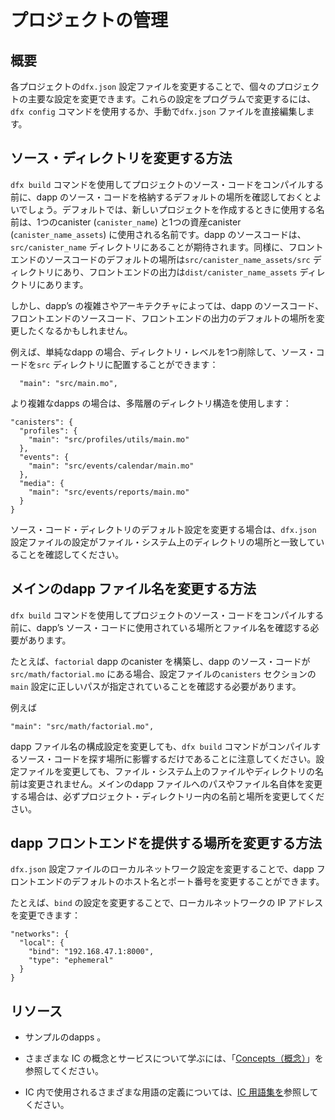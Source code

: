 # プロジェクトの管理

## 概要

各プロジェクトの`dfx.json` 設定ファイルを変更することで、個々のプロジェクトの主要な設定を変更できます。これらの設定をプログラムで変更するには、`dfx config` コマンドを使用するか、手動で`dfx.json` ファイルを直接編集します。

## ソース・ディレクトリを変更する方法

`dfx build` コマンドを使用してプロジェクトのソース・コードをコンパイルする前に、dapp のソース・コードを格納するデフォルトの場所を確認しておくとよいでしょう。デフォルトでは、新しいプロジェクトを作成するときに使用する名前は、1つのcanister (`canister_name`) と1つの資産canister (`canister_name_assets`) に使用される名前です。dapp のソースコードは、`src/canister_name` ディレクトリにあることが期待されます。同様に、フロントエンドのソースコードのデフォルトの場所は`src/canister_name_assets/src` ディレクトリにあり、フロントエンドの出力は`dist/canister_name_assets` ディレクトリにあります。

しかし、dapp’s の複雑さやアーキテクチャによっては、dapp のソースコード、フロントエンドのソースコード、フロントエンドの出力のデフォルトの場所を変更したくなるかもしれません。

例えば、単純なdapp の場合、ディレクトリ・レベルを1つ削除して、ソース・コードを`src` ディレクトリに配置することができます：

```
  "main": "src/main.mo",
```

より複雑なdapps の場合は、多階層のディレクトリ構造を使用します：

    "canisters": {
      "profiles": {
        "main": "src/profiles/utils/main.mo"
      },
      "events": {
        "main": "src/events/calendar/main.mo"
      },
      "media": {
        "main": "src/events/reports/main.mo"
      }
    }

ソース・コード・ディレクトリのデフォルト設定を変更する場合は、`dfx.json` 設定ファイルの設定がファイル・システム上のディレクトリの場所と一致していることを確認してください。

## メインのdapp ファイル名を変更する方法

`dfx build` コマンドを使用してプロジェクトのソース・コードをコンパイルする前に、dapp’s ソース・コードに使用されている場所とファイル名を確認する必要があります。

たとえば、`factorial` dapp のcanister を構築し、dapp のソース・コードが`src/math/factorial.mo` にある場合、設定ファイルの`canisters` セクションの`main` 設定に正しいパスが指定されていることを確認する必要があります。

例えば

    "main": "src/math/factorial.mo",

dapp ファイル名の構成設定を変更しても、`dfx build` コマンドがコンパイルするソース・コードを探す場所に影響するだけであることに注意してください。設定ファイルを変更しても、ファイル・システム上のファイルやディレクトリの名前は変更されません。メインのdapp ファイルへのパスやファイル名自体を変更する場合は、必ずプロジェクト・ディレクトリー内の名前と場所を変更してください。

## dapp フロントエンドを提供する場所を変更する方法

`dfx.json` 設定ファイルのローカルネットワーク設定を変更することで、dapp フロントエンドのデフォルトのホスト名とポート番号を変更することができます。

たとえば、`bind` の設定を変更することで、ローカルネットワークの IP アドレスを変更できます：

    "networks": {
      "local": {
        "bind": "192.168.47.1:8000",
        "type": "ephemeral"
      }
    }

## リソース

- サンプルのdapps 。

- さまざまな IC の概念とサービスについて学ぶには、「[Concepts（概念）](../../concepts/index.md)」を参照してください。

- IC 内で使用されるさまざまな用語の定義については、[IC 用語集を](../../references/glossary.md)参照してください。

<!---
# Managing projects

## Overview

You can modify some key settings for individual projects by modifying each project’s `dfx.json` configuration file. You can use the `dfx config` command to change these settings programmatically or manually edit the `dfx.json` file directly.

## How to change the source directory

Before you compile source code for your project using the `dfx build` command, you might want to check the default location for storing the source code for your dapp. By default, the name you use to create a new project is the name used for one canister (`canister_name`) and one assets canister (`canister_name_assets`), and dapp source code is expected to be in the `src/canister_name` directory. Similarly, the default location for frontend source code is in the `src/canister_name_assets/src` directory and frontend output is located in the `dist/canister_name_assets` directory.

Depending on your dapp’s complexity and architecture, however, you might want to modify the default location for the dapp source code, the frontend source code, or frontend output.

For example, for a simple dapp, you might want to eliminate one directory level and place the source code in the `src` directory:

      "main": "src/main.mo",

For more complex dapps, you might want to use a multi-tiered directory structure:

    "canisters": {
      "profiles": {
        "main": "src/profiles/utils/main.mo"
      },
      "events": {
        "main": "src/events/calendar/main.mo"
      },
      "media": {
        "main": "src/events/reports/main.mo"
      }
    }

If you modify the default settings for a source code directory, be sure that the settings in the `dfx.json` configuration file match the directory location on the file system.

## How to change the main dapp filename

Before you compile source code for your project using the `dfx build` command, you should verify the location and file name used for your dapp’s source code.

For example, if you want to build a canister for the `factorial` dapp and the source code for the dapp is located in `src/math/factorial.mo`, you should be sure that you have the correct path specified for the `main` setting in the `canisters` section of the configuration file.

For example:

    "main": "src/math/factorial.mo",

Keep in mind that changing the configuration setting for the dapp file name only affects where the `dfx build` command looks for the source code to compile. Making changes in the configuration file does not rename any files or directories on the file system. If you change the path to the main dapp file or the name of the file itself, be sure to change the name and location within your project directory.

## How to change the location for serving the dapp frontend

You can change the default host name and port number for serving the dapp frontend by modifying the local network settings in the `dfx.json` configuration file.

For example, you can change the IP address for the local network by modifying the `bind` setting:

    "networks": {
      "local": {
        "bind": "192.168.47.1:8000",
        "type": "ephemeral"
      }
    }

## Resources

-   [Building on the IC](../../samples/overview.md) to explore sample dapps.

-   [Concepts](../../concepts/index.md) to learn about different IC concepts and services.  

-   [IC glossary](../../references/glossary.md) to learn the definitions of various terms used within the IC. 
-->
